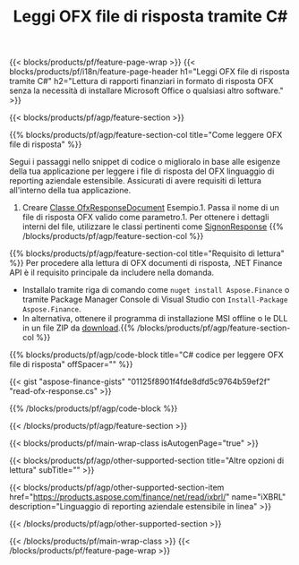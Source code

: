 ﻿---
title: Leggi OFX file di risposta tramite C#
description: Codice di esempio per la lettura del file di risposta OFX. Usa API codice di esempio per leggere i file di risposta batch OFX all'interno di applicazioni basate su .NET. 
url: /it/net/read/ofx-response/
family: finance
platformtag: net
feature: read
informat: OFX response
outformat: 
otherformats: 
---
{{< blocks/products/pf/feature-page-wrap >}}
{{< blocks/products/pf/i18n/feature-page-header h1="Leggi OFX file di risposta tramite C#" h2="Lettura di rapporti finanziari in formato di risposta OFX senza la necessità di installare Microsoft Office o qualsiasi altro software." >}}

{{< blocks/products/pf/agp/feature-section >}}

{{% blocks/products/pf/agp/feature-section-col title="Come leggere OFX file di risposta" %}}

Segui i passaggi nello snippet di codice o miglioralo in base alle esigenze della tua applicazione per leggere i file di risposta del OFX linguaggio di reporting aziendale estensibile. Assicurati di avere requisiti di lettura all'interno della tua applicazione.

1. Creare [Classe OfxResponseDocument](https://apireference.aspose.com/finance/net/aspose.finance.ofx/ofxresponsedocument) Esempio.1. Passa il nome di un file di risposta OFX valido come parametro.1. Per ottenere i dettagli interni del file, utilizzare le classi pertinenti come [SignonResponse](https://apireference.aspose.com/finance/net/aspose.finance.ofx.signon/signonresponse)
{{% /blocks/products/pf/agp/feature-section-col %}}

{{% blocks/products/pf/agp/feature-section-col title="Requisito di lettura" %}}
Per procedere alla lettura di OFX documenti di risposta, .NET Finance API è il requisito principale da includere nella domanda. 
- Installalo tramite riga di comando come ```nuget install Aspose.Finance``` o tramite Package Manager Console di Visual Studio con ```Install-Package Aspose.Finance```.
- In alternativa, ottenere il programma di installazione MSI offline o le DLL in un file ZIP da [download](https://downloads.aspose.com/finance/net).{{% /blocks/products/pf/agp/feature-section-col %}}

{{% blocks/products/pf/agp/code-block title="C# codice per leggere OFX file di risposta" offSpacer="" %}}

{{< gist "aspose-finance-gists" "01125f8901f4fde8dfd5c9764b59ef2f" "read-ofx-response.cs" >}}

{{% /blocks/products/pf/agp/code-block %}}

{{< /blocks/products/pf/agp/feature-section >}}

{{< blocks/products/pf/main-wrap-class isAutogenPage="true" >}}

{{< blocks/products/pf/agp/other-supported-section title="Altre opzioni di lettura" subTitle="" >}}

{{< blocks/products/pf/agp/other-supported-section-item href="https://products.aspose.com/finance/net/read/ixbrl/" name="iXBRL" description="Linguaggio di reporting aziendale estensibile in linea" >}}

{{< /blocks/products/pf/agp/other-supported-section >}}

{{< /blocks/products/pf/main-wrap-class >}}
{{< /blocks/products/pf/feature-page-wrap >}}